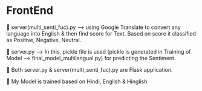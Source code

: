 # FrontEnd


 server(multi_senti_fuc).py --> using Google Translate to convert any language into English & then find score for Text. Based on score it classified as Positive, Negative, Neutral.

	server.py --> In this, pickle file is used (pickle is generated in Training of Model --> final_model_multilangual.py) for predicting the Sentiment.

	Both server.py & server(multi_senti_fuc).py are Flask application.

 My Model is trained based on Hindi, English & Hinglish

